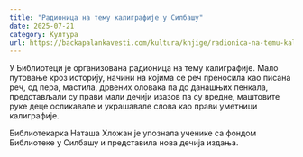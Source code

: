 ```yaml
---
title: "Радионица на тему калиграфије у Силбашу"
date: 2025-07-21
category: Култура
url: https://backapalankavesti.com/kultura/knjige/radionica-na-temu-kaligrafije-u-silbasu/
---
```


У Библиотеци је организована радионица на тему калиграфије. Мало путовање кроз историју, начини на којима се реч преносила као писана реч, од пера, мастила, дрвених оловака па до данашњих пенкала, представљали су прави мали дечији изазов па су вредне, маштовите руке деце осликавале и украшавале слова као прави уметници калиграфије.

Библиотекарка Наташа Хложан је упознала ученике са фондом Библиотеке у Силбашу и представила нова дечија издања.

